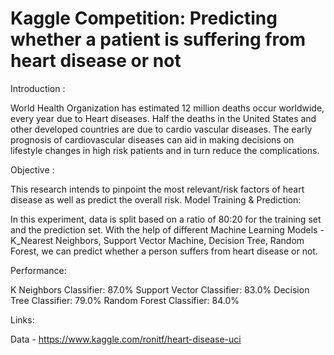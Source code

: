 # Kaggle Competition: Predicting whether a patient is suffering from heart disease or not

Introduction :

World Health Organization has estimated 12 million deaths occur worldwide, every year due to Heart diseases. Half the deaths in the United States and other developed countries are due to cardio vascular diseases. The early prognosis of cardiovascular diseases can aid in making decisions on lifestyle changes in high risk patients and in turn reduce the complications. 

Objective :

This research intends to pinpoint the most relevant/risk factors of heart disease as well as predict the overall risk.
Model Training & Prediction:

In this experiment, data is split based on a ratio of 80:20 for the training set and the prediction set. With the help of different Machine Learning Models - K_Nearest Neighbors, Support Vector Machine, Decision Tree, Random Forest, we can predict whether a person suffers from heart disease or not.

Performance:

K Neighbors Classifier: 87.0%
Support Vector Classifier: 83.0%
Decision Tree Classifier: 79.0%
Random Forest Classifier: 84.0%

Links:

Data - https://www.kaggle.com/ronitf/heart-disease-uci











